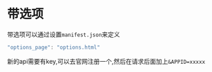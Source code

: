 # 带选项

带选项可以通过设置`manifest.json`来定义

```ts
"options_page": "options.html"
```

新的api需要有key,可以去官网注册一个,然后在请求后面加上`&APPID=xxxxx`
